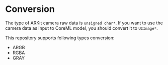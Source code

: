 # Conversion
The type of ARKit camera raw data is `unsigned char*`.
If you want to use the camera data as input to CoreML model, you should convert it to `UIImage*`.

This repository supports following types conversion:
- ARGB
- RGBA
- GRAY 